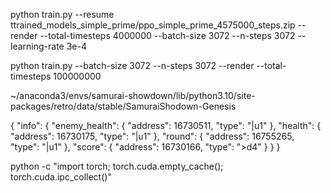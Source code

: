 





python train.py --resume ttrained_models_simple_prime/ppo_simple_prime_4575000_steps.zip --render --total-timesteps 4000000 --batch-size 3072 --n-steps 3072  --learning-rate 3e-4





python train.py --batch-size 3072 --n-steps 3072  --render --total-timesteps 100000000 



~/anaconda3/envs/samurai-showdown/lib/python3.10/site-packages/retro/data/stable/SamuraiShodown-Genesis

{
  "info": {
    "enemy_health": {
      "address": 16730511,
      "type": "|u1"
    },
    "health": {
      "address": 16730175,
      "type": "|u1"
    },
    "round": {
      "address": 16755265,
      "type": "|u1"
    },
    "score": {
      "address": 16730166,
      "type": ">d4"
    }
  }
}



python -c "import torch; torch.cuda.empty_cache(); torch.cuda.ipc_collect()"
